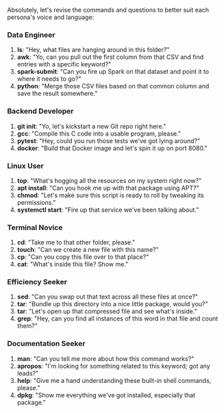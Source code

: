Absolutely, let's revise the commands and questions to better suit each persona's voice and language:

### Data Engineer
1. **ls**: "Hey, what files are hanging around in this folder?"
2. **awk**: "Yo, can you pull out the first column from that CSV and find entries with a specific keyword?"
3. **spark-submit**: "Can you fire up Spark on that dataset and point it to where it needs to go?"
4. **python**: "Merge those CSV files based on that common column and save the result somewhere."

### Backend Developer
1. **git init**: "Yo, let's kickstart a new Git repo right here."
2. **gcc**: "Compile this C code into a usable program, please."
3. **pytest**: "Hey, could you run those tests we've got lying around?"
4. **docker**: "Build that Docker image and let's spin it up on port 8080."

### Linux User
1. **top**: "What's hogging all the resources on my system right now?"
2. **apt install**: "Can you hook me up with that package using APT?"
3. **chmod**: "Let's make sure this script is ready to roll by tweaking its permissions."
4. **systemctl start**: "Fire up that service we've been talking about."

### Terminal Novice
1. **cd**: "Take me to that other folder, please."
2. **touch**: "Can we create a new file with this name?"
3. **cp**: "Can you copy this file over to that place?"
4. **cat**: "What's inside this file? Show me."

### Efficiency Seeker
1. **sed**: "Can you swap out that text across all these files at once?"
2. **tar**: "Bundle up this directory into a nice little package, would you?"
3. **tar**: "Let's open up that compressed file and see what's inside."
4. **grep**: "Hey, can you find all instances of this word in that file and count them?"

### Documentation Seeker
1. **man**: "Can you tell me more about how this command works?"
2. **apropos**: "I'm looking for something related to this keyword; got any leads?"
3. **help**: "Give me a hand understanding these built-in shell commands, please."
4. **dpkg**: "Show me everything we've got installed, especially that package."